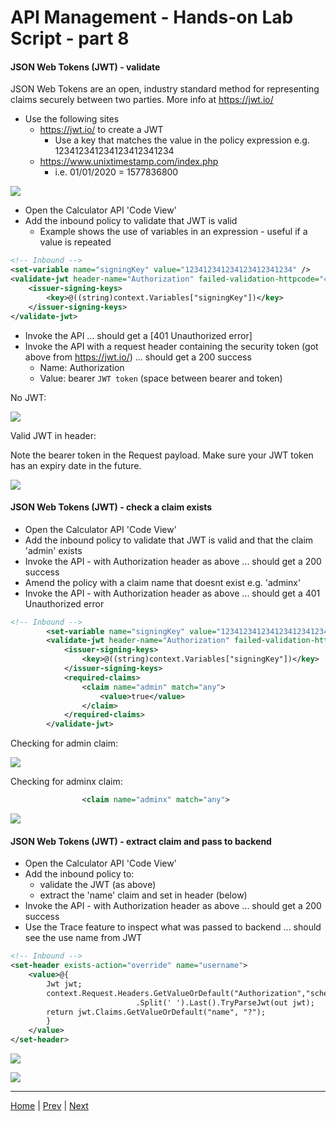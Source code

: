 # API Management - Hands-on Lab Script - part 8

#### JSON Web Tokens (JWT) - validate

JSON Web Tokens are an open, industry standard method for representing claims securely between two parties. More info at <https://jwt.io/>

- Use the following sites
  - <https://jwt.io/> to create a JWT
    - Use a key that matches the value in the policy expression e.g. 123412341234123412341234
  - <https://www.unixtimestamp.com/index.php>
    - i.e. 01/01/2020  = 1577836800

![](Images/APIMJWT.png)

- Open the Calculator API 'Code View'
- Add the inbound policy to validate that JWT is valid
  - Example shows the use of variables in an expression - useful if a value is repeated

```xml
<!-- Inbound -->
<set-variable name="signingKey" value="123412341234123412341234" />
<validate-jwt header-name="Authorization" failed-validation-httpcode="401" failed-validation-error-message="Unauthorized">
    <issuer-signing-keys>
        <key>@((string)context.Variables["signingKey"])</key>
    </issuer-signing-keys>
</validate-jwt>

```

- Invoke the API ... should get a [401 Unauthorized error]
- Invoke the API with a request header containing the security token (got above from <https://jwt.io/>) ... should get a 200 success
  - Name: Authorization
  - Value: bearer `JWT token`  (space between bearer and token)

No JWT:

![](Images/APIMRequestJWTnone.png)

Valid JWT in header:

Note the bearer token in the Request payload.
Make sure your JWT token has an expiry date in the future.

![](Images/APIMRequestJWTvalid.png)

#### JSON Web Tokens (JWT) - check a claim exists

- Open the Calculator API 'Code View'
- Add the inbound policy to validate that JWT is valid and that the claim 'admin' exists
- Invoke the API - with Authorization header as above ... should get a 200 success
- Amend the policy with a claim name that doesnt exist e.g. 'adminx'
- Invoke the API - with Authorization header as above ... should get a 401 Unauthorized error

```xml
<!-- Inbound -->
        <set-variable name="signingKey" value="123412341234123412341234" />
        <validate-jwt header-name="Authorization" failed-validation-httpcode="401" failed-validation-error-message="Unauthorized">
            <issuer-signing-keys>
                <key>@((string)context.Variables["signingKey"])</key>
            </issuer-signing-keys>
            <required-claims>
                <claim name="admin" match="any">
                    <value>true</value>
                </claim>
            </required-claims>
        </validate-jwt>
```

Checking for admin claim:

![](Images/APIMRequestJWTclaimvalid.png)

Checking for adminx claim:

```xml
                <claim name="adminx" match="any">
```

![](Images/APIMRequestJWTclaiminvalid.png)

#### JSON Web Tokens (JWT) - extract claim and pass to backend

- Open the Calculator API 'Code View'
- Add the inbound policy to:
  - validate the JWT (as above)
  - extract the 'name' claim and set in header (below)
- Invoke the API - with Authorization header as above ... should get a 200 success
- Use the Trace feature to inspect what was passed to backend ... should see the use name from JWT

```xml
<!-- Inbound -->
<set-header exists-action="override" name="username">
    <value>@{
        Jwt jwt;
        context.Request.Headers.GetValueOrDefault("Authorization","scheme param")
                            .Split(' ').Last().TryParseJwt(out jwt);
        return jwt.Claims.GetValueOrDefault("name", "?");
        }
    </value>
</set-header>
```

![](Images/APIMHeaderJWTClaimBackend.png)

![](Images/APIMTraceJWTClaimBackend.png)

---
[Home](README.md) | [Prev](apimanagement-6.md) | [Next](apimanagement-8.md)